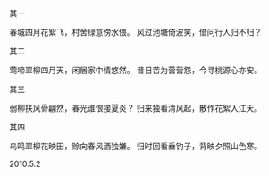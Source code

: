 其一

春城四月花絮飞，村舍绿意傍水偎。
风过池塘倚波笑，借问行人归不归？

其二

莺啼翠柳四月天，闲居家中情悠然。
昔日苦为营营怨，今寻桃源心亦安。

其三

弱柳扶风骨翩然，春光谁恨接夏炎？
归来独看清风起，散作花絮入江天。

其四

鸟鸣翠柳花映田，赊向春风酒独嫌。
归时回看垂钓子，背映夕照山色寒。

2010.5.2
